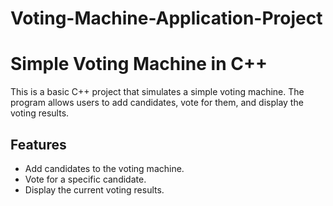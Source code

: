 # Voting-Machine-Application-Project
# Simple Voting Machine in C++

This is a basic C++ project that simulates a simple voting machine. The program allows users to add candidates, vote for them, and display the voting results.

## Features
- Add candidates to the voting machine.
- Vote for a specific candidate.
- Display the current voting results.
